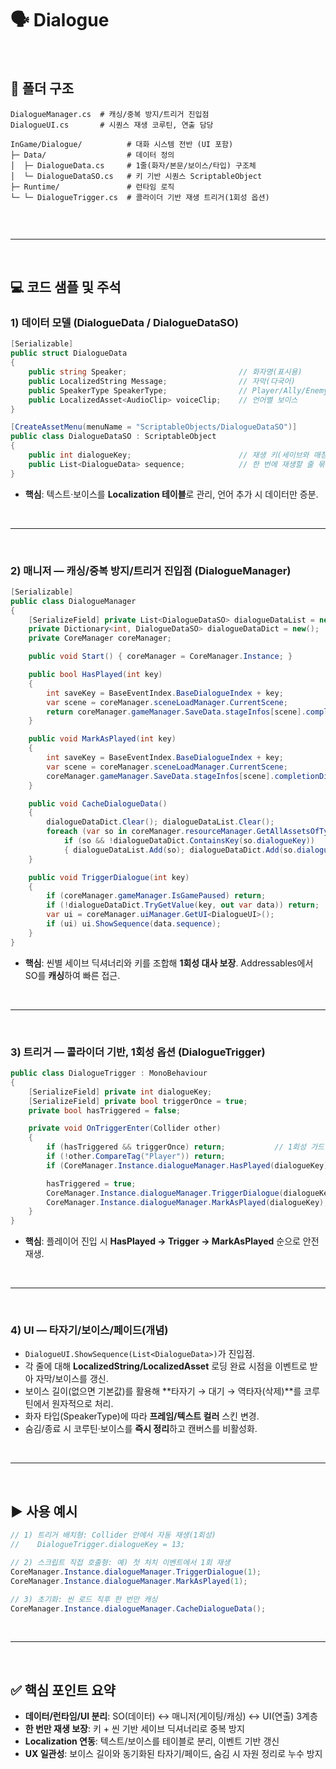 # 🗣️ Dialogue

<br>

## 📁 폴더 구조

```text
DialogueManager.cs  # 캐싱/중복 방지/트리거 진입점
DialogueUI.cs       # 시퀀스 재생 코루틴, 연출 담당

InGame/Dialogue/          # 대화 시스템 전반 (UI 포함)
├─ Data/                  # 데이터 정의
│  ├─ DialogueData.cs     # 1줄(화자/본문/보이스/타입) 구조체
│  └─ DialogueDataSO.cs   # 키 기반 시퀀스 ScriptableObject
├─ Runtime/               # 런타임 로직
└─ └─ DialogueTrigger.cs  # 콜라이더 기반 재생 트리거(1회성 옵션)


```

<br>

---

<br>

## 💻 코드 샘플 및 주석

### 1) 데이터 모델 (DialogueData / DialogueDataSO)

```csharp
[Serializable]
public struct DialogueData
{
    public string Speaker;                         // 화자명(표시용)
    public LocalizedString Message;                // 자막(다국어)
    public SpeakerType SpeakerType;                // Player/Ally/Enemy 등 스킨 구분
    public LocalizedAsset<AudioClip> voiceClip;    // 언어별 보이스
}

[CreateAssetMenu(menuName = "ScriptableObjects/DialogueDataSO")]
public class DialogueDataSO : ScriptableObject
{
    public int dialogueKey;                        // 재생 키(세이브와 매칭)
    public List<DialogueData> sequence;            // 한 번에 재생할 줄 묶음
}
```

* **핵심**: 텍스트·보이스를 **Localization 테이블**로 관리, 언어 추가 시 데이터만 증분.

<br>

---

<br>

### 2) 매니저 — 캐싱/중복 방지/트리거 진입점 (DialogueManager)

```csharp
[Serializable]
public class DialogueManager
{
    [SerializeField] private List<DialogueDataSO> dialogueDataList = new();
    private Dictionary<int, DialogueDataSO> dialogueDataDict = new();
    private CoreManager coreManager;

    public void Start() { coreManager = CoreManager.Instance; }

    public bool HasPlayed(int key)
    {
        int saveKey = BaseEventIndex.BaseDialogueIndex + key;
        var scene = coreManager.sceneLoadManager.CurrentScene;
        return coreManager.gameManager.SaveData.stageInfos[scene].completionDict.TryGetValue(saveKey, out var done) && done;
    }

    public void MarkAsPlayed(int key)
    {
        int saveKey = BaseEventIndex.BaseDialogueIndex + key;
        var scene = coreManager.sceneLoadManager.CurrentScene;
        coreManager.gameManager.SaveData.stageInfos[scene].completionDict[saveKey] = true;
    }

    public void CacheDialogueData()
    {
        dialogueDataDict.Clear(); dialogueDataList.Clear();
        foreach (var so in coreManager.resourceManager.GetAllAssetsOfType<DialogueDataSO>())
            if (so && !dialogueDataDict.ContainsKey(so.dialogueKey))
            { dialogueDataList.Add(so); dialogueDataDict.Add(so.dialogueKey, so); }
    }

    public void TriggerDialogue(int key)
    {
        if (coreManager.gameManager.IsGamePaused) return;                 // 일시정지 가드
        if (!dialogueDataDict.TryGetValue(key, out var data)) return;     // 미등록 키 방어
        var ui = coreManager.uiManager.GetUI<DialogueUI>();
        if (ui) ui.ShowSequence(data.sequence);                           // UI로 위임
    }
}
```

* **핵심**: 씬별 세이브 딕셔너리와 키를 조합해 **1회성 대사 보장**. Addressables에서 SO를 **캐싱**하여 빠른 접근.

<br>

---

<br>

### 3) 트리거 — 콜라이더 기반, 1회성 옵션 (DialogueTrigger)

```csharp
public class DialogueTrigger : MonoBehaviour
{
    [SerializeField] private int dialogueKey;
    [SerializeField] private bool triggerOnce = true;
    private bool hasTriggered = false;

    private void OnTriggerEnter(Collider other)
    {
        if (hasTriggered && triggerOnce) return;           // 1회성 가드
        if (!other.CompareTag("Player")) return;
        if (CoreManager.Instance.dialogueManager.HasPlayed(dialogueKey)) return;

        hasTriggered = true;
        CoreManager.Instance.dialogueManager.TriggerDialogue(dialogueKey);
        CoreManager.Instance.dialogueManager.MarkAsPlayed(dialogueKey);
    }
}
```

* **핵심**: 플레이어 진입 시 **HasPlayed → Trigger → MarkAsPlayed** 순으로 안전 재생.

<br>

---

<br>

### 4) UI — 타자기/보이스/페이드(개념)

* `DialogueUI.ShowSequence(List<DialogueData>)`가 진입점.
* 각 줄에 대해 **LocalizedString/LocalizedAsset** 로딩 완료 시점을 이벤트로 받아 자막/보이스를 갱신.
* 보이스 길이(없으면 기본값)를 활용해 \*\*타자기 → 대기 → 역타자(삭제)\*\*를 코루틴에서 원자적으로 처리.
* 화자 타입(SpeakerType)에 따라 **프레임/텍스트 컬러** 스킨 변경.
* 숨김/종료 시 코루틴·보이스를 **즉시 정리**하고 캔버스를 비활성화.

<br>

---

<br>

## ▶ 사용 예시

```csharp
// 1) 트리거 배치형: Collider 안에서 자동 재생(1회성)
//    DialogueTrigger.dialogueKey = 13;

// 2) 스크립트 직접 호출형: 예) 첫 처치 이벤트에서 1회 재생
CoreManager.Instance.dialogueManager.TriggerDialogue(1);
CoreManager.Instance.dialogueManager.MarkAsPlayed(1);

// 3) 초기화: 씬 로드 직후 한 번만 캐싱
CoreManager.Instance.dialogueManager.CacheDialogueData();
```

<br>

---

<br>

## ✅ 핵심 포인트 요약

* **데이터/런타임/UI 분리**: SO(데이터) ↔ 매니저(게이팅/캐싱) ↔ UI(연출) 3계층
* **한 번만 재생 보장**: 키 + 씬 기반 세이브 딕셔너리로 중복 방지
* **Localization 연동**: 텍스트/보이스를 테이블로 분리, 이벤트 기반 갱신
* **UX 일관성**: 보이스 길이와 동기화된 타자기/페이드, 숨김 시 자원 정리로 누수 방지
